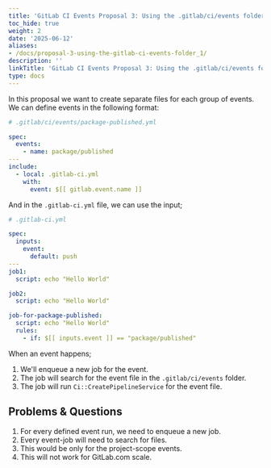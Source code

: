 ```yaml
---
title: 'GitLab CI Events Proposal 3: Using the .gitlab/ci/events folder'
toc_hide: true
weight: 2
date: '2025-06-12'
aliases:
- /docs/proposal-3-using-the-gitlab-ci-events-folder_1/
description: ''
linkTitle: 'GitLab CI Events Proposal 3: Using the .gitlab/ci/events folder'
type: docs
---
```


In this proposal we want to create separate files for each group of events. We
can define events in the following format:

```yaml
# .gitlab/ci/events/package-published.yml

spec:
  events:
    - name: package/published
---
include:
  - local: .gitlab-ci.yml
    with:
      event: $[[ gitlab.event.name ]]
```

And in the `.gitlab-ci.yml` file, we can use the input;

```yaml
# .gitlab-ci.yml

spec:
  inputs:
    event:
      default: push
---
job1:
  script: echo "Hello World"

job2:
  script: echo "Hello World"

job-for-package-published:
  script: echo "Hello World"
  rules:
    - if: $[[ inputs.event ]] == "package/published"
```

When an event happens;

1. We'll enqueue a new job for the event.
1. The job will search for the event file in the `.gitlab/ci/events` folder.
1. The job will run `Ci::CreatePipelineService` for the event file.

## Problems & Questions

1. For every defined event run, we need to enqueue a new job.
1. Every event-job will need to search for files.
1. This would be only for the project-scope events.
1. This will not work for GitLab.com scale.
